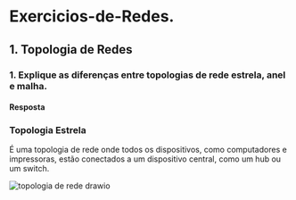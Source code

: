 # Exercicios-de-Redes.

## 1. Topologia de Redes
### 1. Explique as diferenças entre topologias de rede estrela, anel e malha.
#### Resposta
### Topologia Estrela
É uma topologia de rede onde todos os dispositivos, como computadores e impressoras, estão conectados a um dispositivo central, como um hub ou um switch.













![topologia de rede drawio](https://github.com/user-attachments/assets/a52102e6-043e-4bfb-8bdc-f90b4d1deaf1)
